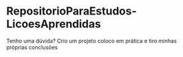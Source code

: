 # RepositorioParaEstudos-LicoesAprendidas
Tenho uma dúvida? Crio um projeto coloco em prática e tiro minhas próprias conclusões
